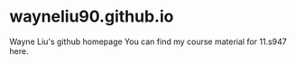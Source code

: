 # wayneliu90.github.io
Wayne Liu's github homepage
You can find my course material for 11.s947 here.
